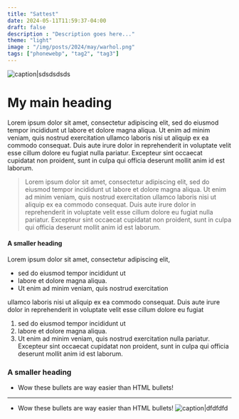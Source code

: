 ```yaml
---
title: "Sattest"
date: 2024-05-11T11:59:37-04:00
draft: false
description : "Description goes here..."
theme: "light"
image : "/img/posts/2024/may/warhol.png"
tags: ["phonewebp", "tag2", "tag3"]
---
```

<!--more-->

![caption|sdsdsdsds](https://cdn2.unrealengine.com/vr-week-2023-header-4-1920x1080-376e6c48383f.jpg?resize=1&w=1920)
# My main heading
Lorem ipsum dolor sit amet, consectetur adipiscing elit, sed do eiusmod tempor incididunt ut labore et dolore magna aliqua. Ut enim ad minim veniam, quis nostrud exercitation ullamco laboris nisi ut aliquip ex ea commodo consequat. Duis aute irure dolor in reprehenderit in voluptate velit esse cillum dolore eu fugiat nulla pariatur. Excepteur sint occaecat cupidatat non proident, sunt in culpa qui officia deserunt mollit anim id est laborum.

> Lorem ipsum dolor sit amet, consectetur adipiscing elit, sed do eiusmod tempor incididunt ut labore et dolore magna aliqua. Ut enim ad minim veniam, quis nostrud exercitation ullamco laboris nisi ut aliquip ex ea commodo consequat. Duis aute irure dolor in reprehenderit in voluptate velit esse cillum dolore eu fugiat nulla pariatur. Excepteur sint occaecat cupidatat non proident, sunt in culpa qui officia deserunt mollit anim id est laborum.
#### A smaller heading
Lorem ipsum dolor sit amet, consectetur adipiscing elit,
* sed do eiusmod tempor incididunt ut
* labore et dolore magna aliqua.
* Ut enim ad minim veniam, quis nostrud exercitation 

ullamco laboris nisi ut aliquip ex ea commodo consequat. Duis aute irure dolor in reprehenderit in voluptate velit esse cillum dolore eu fugiat
1. sed do eiusmod tempor incididunt ut
1. labore et dolore magna aliqua.
1. Ut enim ad minim veniam, quis nostrud exercitation  nulla pariatur. Excepteur sint occaecat cupidatat non proident, sunt in culpa qui officia deserunt mollit anim id est laborum.
### A smaller heading
* Wow these bullets are way easier than HTML bullets!
***
* Wow these bullets are way easier than HTML bullets!
![caption|dfdfdfd](/image.png?resize=l&w=1920)